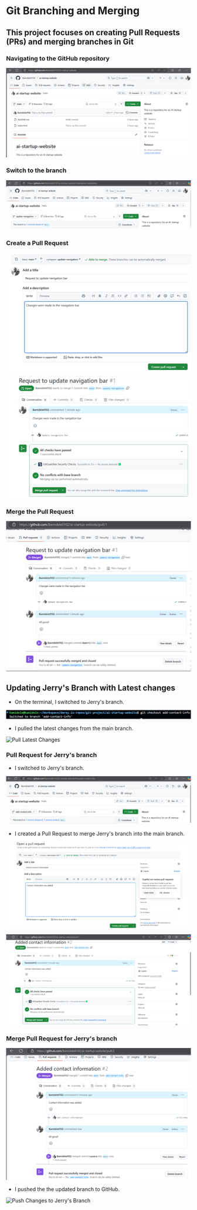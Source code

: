 # Git Branching and Merging

## This project focuses on creating Pull Requests (PRs) and merging branches in Git

### Navigating to the GitHub repository

![GitHub Repository](./images/navigate-github.png)

### Switch to the branch

![Switch to Branch](./images/switch-branch.png)

### Create a Pull Request

![Create Pull Request](./images/create-pull-request.png)

![Create Pull Request 2](./images/create-pull-request-2.png)

### Merge the Pull Request

![Merge Pull Request](./images/merge-pull-request.png)

## Updating Jerry's Branch with Latest changes

- On the terminal, I switched to Jerry's branch.

![Switch to Jerry's Branch](./images/switch-jerry-branch.png)

- I pulled the latest changes from the main branch.

![Pull Latest Changes](./images/pull-latest-changes.pn)

### Pull Request for Jerry's branch

- I switched to Jerry's branch.

![Switch to Jerry's Branch](./images/create-pull-request-jerry.png)

- I created a Pull Request to merge Jerry's branch into the main branch.

![Create Pull Request for Jerry's Branch](./images/create-pull-request-jerry-2.png)

![Pull Request for Jerry's Branch](./images/merge-pull-request-jerry.png)

### Merge Pull Request for Jerry's branch

![Merge Pull Request for Jerry's Branch](./images/merge-pull-request-jerry2.png)

- I pushed the the updated branch to GitHub.

![Push Changes to Jerry's Branch](./images/push-changes-jerry-branch.pn)